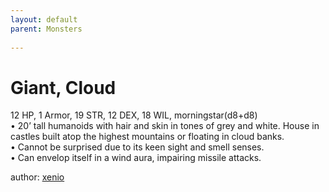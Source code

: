 ```yaml
---
layout: default
parent: Monsters 
   
--- 
```

# Giant, Cloud
12 HP, 1 Armor, 19 STR, 12 DEX, 18 WIL, morningstar(d8+d8)  
• 20’ tall humanoids with hair and skin in tones of grey and white.   House in castles built atop the highest mountains or floating in cloud banks.  
• Cannot be surprised due to its keen sight and smell senses.  
• Can envelop itself in a wind aura, impairing missile attacks.  




author: [xenio](https://xenioinabottle.blogspot.com/2021/02/classic-monsters-for-cairnito-part-1.html) 


